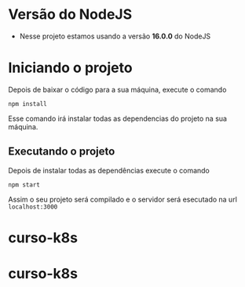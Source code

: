 # Versão do NodeJS

- Nesse projeto estamos usando a versão **16.0.0** do NodeJS

# Iniciando o projeto

Depois de baixar o código para a sua máquina, execute o comando

```
npm install
```

Esse comando irá instalar todas as dependencias do projeto na sua máquina.

## Executando o projeto

Depois de instalar todas as dependências execute o comando

```
npm start
```

Assim o seu projeto será compilado e o servidor será esecutado na url `localhost:3000`
# curso-k8s
# curso-k8s
